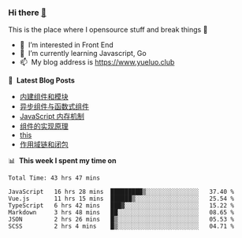 ### Hi there <a href="https://www.yueluo.club/"> 👋 </a>
This is the place where I opensource stuff and break things :rofl:

- 👀 &nbsp;I’m interested in Front End
- 🌱 &nbsp;I’m currently learning Javascript, Go
- 📫 &nbsp;My blog address is https://www.yueluo.club

📕 &nbsp;**Latest Blog Posts**

<!-- BLOG-POST-LIST:START -->
- [内建组件和模块](https://www.yueluo.club/detail?articleId=62deab0d397c3e0980cd8c29)
- [异步组件与函数式组件](https://www.yueluo.club/detail?articleId=62dbe5ec397c3e0980cd78f0)
- [JavaScript 内存机制](https://www.yueluo.club/detail?articleId=62daaf81397c3e0980cd6c7a)
- [组件的实现原理](https://www.yueluo.club/detail?articleId=62d96506397c3e0980cd6397)
- [this](https://www.yueluo.club/detail?articleId=62d7faa4397c3e0980cd534a)
- [作用域链和闭包](https://www.yueluo.club/detail?articleId=62d6b0b9397c3e0980cd47e7)
<!-- BLOG-POST-LIST:END -->

📊 &nbsp;**This week I spent my time on**

<!--START_SECTION:waka-->

```text
Total Time: 43 hrs 47 mins

JavaScript   16 hrs 28 mins  █████████▒░░░░░░░░░░░░░░░   37.40 %
Vue.js       11 hrs 15 mins  ██████▒░░░░░░░░░░░░░░░░░░   25.54 %
TypeScript   6 hrs 42 mins   ███▓░░░░░░░░░░░░░░░░░░░░░   15.22 %
Markdown     3 hrs 48 mins   ██░░░░░░░░░░░░░░░░░░░░░░░   08.65 %
JSON         2 hrs 26 mins   █▒░░░░░░░░░░░░░░░░░░░░░░░   05.53 %
SCSS         2 hrs 4 mins    █▒░░░░░░░░░░░░░░░░░░░░░░░   04.71 %
```

<!--END_SECTION:waka-->